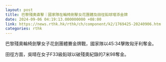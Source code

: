 ```yaml
---
layout: post
title: 巴黎殘奧直擊｜國家隊在輪椅劍擊女花團體及田徑鉛球增添金牌
date: 2024-09-06 04:19:13.000000000 +08:00
link: https://news.rthk.hk/rthk/ch/component/k2/1769425-20240906.htm
categories: rthk
---
```


巴黎殘奧輪椅劍擊女子花劍團體賽金牌戰，國家隊以45:34擊敗匈牙利奪金。

田徑方面，吳晴在女子F33級鉛球以破殘奧紀錄的7米98奪金。
